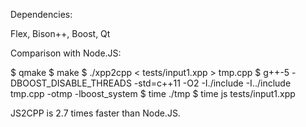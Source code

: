 Dependencies:

Flex, Bison++, Boost, Qt


Comparison with Node.JS:

$ qmake
$ make
$ ./xpp2cpp < tests/input1.xpp > tmp.cpp
$ g++-5 -DBOOST_DISABLE_THREADS -std=c++11 -O2 -I./include -I../include tmp.cpp -otmp -lboost_system
$ time ./tmp
$ time js tests/input1.xpp

JS2CPP is 2.7 times faster than Node.JS.